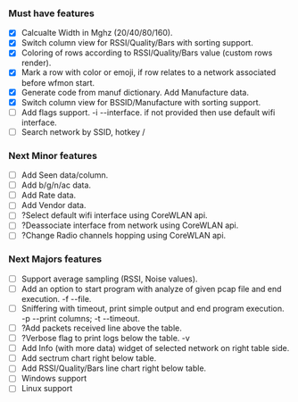 ### Must have features
- [x] Calcualte Width in Mghz (20/40/80/160).
- [x] Switch column view for RSSI/Quality/Bars with sorting support.
- [x] Coloring of rows according to RSSI/Quality/Bars value (custom rows render).
- [x] Mark a row with color or emoji, if row relates to a network associated before wfmon start.
- [x] Generate code from manuf dictionary. Add Manufacture data.
- [x] Switch column view for BSSID/Manufacture with sorting support.
- [ ] Add flags support. -i --interface. if not provided then use default wifi interface.
- [ ] Search network by SSID, hotkey /

### Next Minor features
- [ ] Add Seen data/column.
- [ ] Add b/g/n/ac data.
- [ ] Add Rate data.
- [ ] Add Vendor data.
- [ ] ?Select default wifi interface using CoreWLAN api.
- [ ] ?Deassociate interface from network using CoreWLAN api.
- [ ] ?Change Radio channels hopping using CoreWLAN api.

### Next Majors features
- [ ] Support average sampling (RSSI, Noise values).
- [ ] Add an option to start program with analyze of given pcap file and end execution. -f --file.
- [ ] Sniffering with timeout, print simple output and end program execution. -p --print columns; -t --timeout.
- [ ] ?Add packets received line above the table.
- [ ] ?Verbose flag to print logs below the table. -v
- [ ] Add Info (with more data) widget of selected network on right table side.
- [ ] Add sectrum chart right below table.
- [ ] Add RSSI/Quality/Bars line chart right below table.
- [ ] Windows support
- [ ] Linux support
